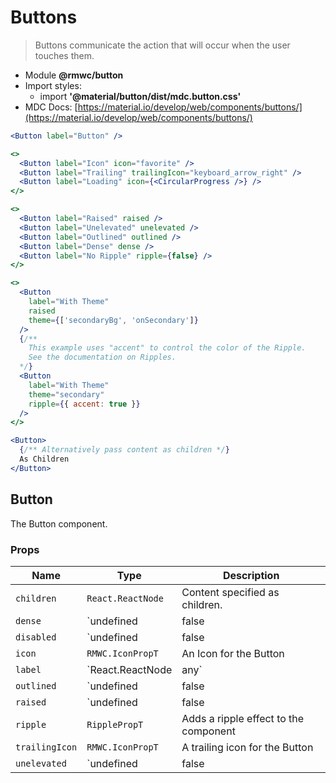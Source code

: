 # Buttons

> Buttons communicate the action that will occur when the user touches them.

- Module **@rmwc/button**
- Import styles:
  - import **'@material/button/dist/mdc.button.css'**
- MDC Docs: [https://material.io/develop/web/components/buttons/](https://material.io/develop/web/components/buttons/)

```jsx
<Button label="Button" />
```

```jsx
<>
  <Button label="Icon" icon="favorite" />
  <Button label="Trailing" trailingIcon="keyboard_arrow_right" />
  <Button label="Loading" icon={<CircularProgress />} />
</>
```

```jsx
<>
  <Button label="Raised" raised />
  <Button label="Unelevated" unelevated />
  <Button label="Outlined" outlined />
  <Button label="Dense" dense />
  <Button label="No Ripple" ripple={false} />
</>
```

```jsx
<>
  <Button
    label="With Theme"
    raised
    theme={['secondaryBg', 'onSecondary']}
  />
  {/**
    This example uses "accent" to control the color of the Ripple.
    See the documentation on Ripples.
  */}
  <Button
    label="With Theme"
    theme="secondary"
    ripple={{ accent: true }}
  />
</>
```

```jsx
<Button>
  {/** Alternatively pass content as children */}
  As Children
</Button>
```

## Button
The Button component.

### Props

| Name | Type | Description |
|------|------|-------------|
| `children` | `React.ReactNode` | Content specified as children. |
| `dense` | `undefined | false | true` | Make the Button dense. |
| `disabled` | `undefined | false | true` | Make the button disabled |
| `icon` | `RMWC.IconPropT` | An Icon for the Button |
| `label` | `React.ReactNode | any` | Content specified as a label prop. |
| `outlined` | `undefined | false | true` | Make the button outlined. |
| `raised` | `undefined | false | true` | Make the Button raised. |
| `ripple` | `RipplePropT` | Adds a ripple effect to the component |
| `trailingIcon` | `RMWC.IconPropT` | A trailing icon for the Button |
| `unelevated` | `undefined | false | true` | Make the button unelevated. |



